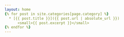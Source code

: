 ```yaml
---
layout: home
{% for post in site.categories[page.category] %}
  * [{{ post.title }}]({{ post.url | absolute_url }})  
      <small>{{ post.excerpt }}</small>
{% endfor %}
---
```


